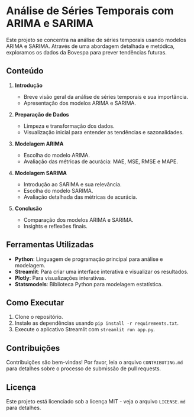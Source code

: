 # Análise de Séries Temporais com ARIMA e SARIMA

Este projeto se concentra na análise de séries temporais usando modelos ARIMA e SARIMA. Através de uma abordagem detalhada e metódica, exploramos os dados da Bovespa para prever tendências futuras.

## Conteúdo

1. **Introdução**
    - Breve visão geral da análise de séries temporais e sua importância.
    - Apresentação dos modelos ARIMA e SARIMA.

2. **Preparação de Dados**
    - Limpeza e transformação dos dados.
    - Visualização inicial para entender as tendências e sazonalidades.

3. **Modelagem ARIMA**
    - Escolha do modelo ARIMA.
    - Avaliação das métricas de acurácia: MAE, MSE, RMSE e MAPE.

4. **Modelagem SARIMA**
    - Introdução ao SARIMA e sua relevância.
    - Escolha do modelo SARIMA.
    - Avaliação detalhada das métricas de acurácia.

5. **Conclusão**
    - Comparação dos modelos ARIMA e SARIMA.
    - Insights e reflexões finais.

## Ferramentas Utilizadas

- **Python**: Linguagem de programação principal para análise e modelagem.
- **Streamlit**: Para criar uma interface interativa e visualizar os resultados.
- **Plotly**: Para visualizações interativas.
- **Statsmodels**: Biblioteca Python para modelagem estatística.

## Como Executar

1. Clone o repositório.
2. Instale as dependências usando `pip install -r requirements.txt`.
3. Execute o aplicativo Streamlit com `streamlit run app.py`.

## Contribuições

Contribuições são bem-vindas! Por favor, leia o arquivo `CONTRIBUTING.md` para detalhes sobre o processo de submissão de pull requests.

## Licença

Este projeto está licenciado sob a licença MIT - veja o arquivo `LICENSE.md` para detalhes.
